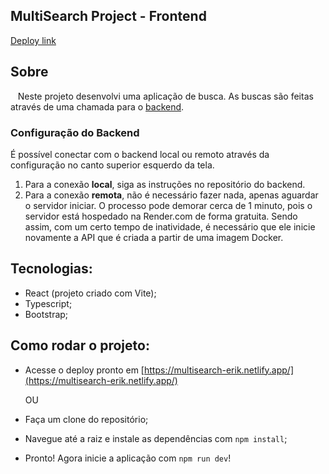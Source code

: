 ## MultiSearch Project - Frontend
[Deploy link](https://multisearch-erik.netlify.app/)

## Sobre
&nbsp;&nbsp; Neste projeto desenvolvi uma aplicação de busca. As buscas são feitas através de uma chamada para o [backend](https://github.com/erik-ymmt/multi-search-back).

### Configuração do Backend
É possível conectar com o backend local ou remoto através da configuração no canto superior esquerdo da tela.
1. Para a conexão <strong>local</strong>, siga as instruções no repositório do backend.
2. Para a conexão <strong>remota</strong>, não é necessário fazer nada, apenas aguardar o servidor iniciar. O processo pode demorar cerca de 1 minuto, pois o servidor está hospedado na Render.com de forma gratuita. Sendo assim, com um certo tempo de inatividade, é necessário que ele inicie novamente a API que é criada a partir de uma imagem Docker.

## Tecnologias:
- React (projeto criado com Vite);
- Typescript;
- Bootstrap;

## Como rodar o projeto:
- Acesse o deploy pronto em [https://multisearch-erik.netlify.app/](https://multisearch-erik.netlify.app/)

  OU
- Faça um clone do repositório;
- Navegue até a raiz e instale as dependências com `npm install`;
- Pronto! Agora inicie a aplicação com `npm run dev`!
